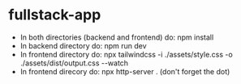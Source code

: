 # fullstack-app

- In both directories (backend and frontend) do: npm install
- In backend directory do: npm run dev
- In frontend directory do: npx tailwindcss -i ./assets/style.css -o ./assets/dist/output.css --watch
- In frontend direcory do: npx http-server . (don't forget the dot)
